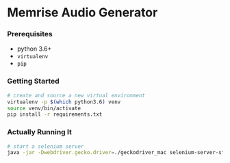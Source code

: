 Memrise Audio Generator
=======================

### Prerequisites

- python 3.6+
- `virtualenv`
- `pip`

### Getting Started

```bash
# create and source a new virtual environment
virtualenv -p $(which python3.6) venv
source venv/bin/activate
pip install -r requirements.txt
```

### Actually Running It

```bash
# start a selenium server
java -jar -Dwebdriver.gecko.driver=./geckodriver_mac selenium-server-standalone-3.0.1.jar
```
